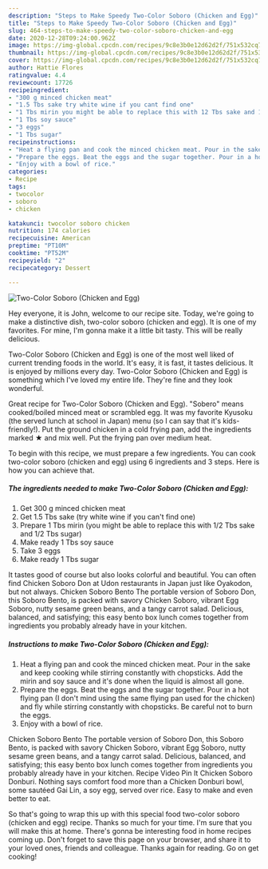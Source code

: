 ```yaml
---
description: "Steps to Make Speedy Two-Color Soboro (Chicken and Egg)"
title: "Steps to Make Speedy Two-Color Soboro (Chicken and Egg)"
slug: 464-steps-to-make-speedy-two-color-soboro-chicken-and-egg
date: 2020-12-28T09:24:00.962Z
image: https://img-global.cpcdn.com/recipes/9c8e3b0e12d62d2f/751x532cq70/two-color-soboro-chicken-and-egg-recipe-main-photo.jpg
thumbnail: https://img-global.cpcdn.com/recipes/9c8e3b0e12d62d2f/751x532cq70/two-color-soboro-chicken-and-egg-recipe-main-photo.jpg
cover: https://img-global.cpcdn.com/recipes/9c8e3b0e12d62d2f/751x532cq70/two-color-soboro-chicken-and-egg-recipe-main-photo.jpg
author: Hattie Flores
ratingvalue: 4.4
reviewcount: 17726
recipeingredient:
- "300 g minced chicken meat"
- "1.5 Tbs sake try white wine if you cant find one"
- "1 Tbs mirin you might be able to replace this with 12 Tbs sake and 12 Tbs sugar"
- "1 Tbs soy sauce"
- "3 eggs"
- "1 Tbs sugar"
recipeinstructions:
- "Heat a flying pan and cook the minced chicken meat. Pour in the sake and keep cooking while stirring constantly with chopsticks. Add the mirin and soy sauce and it&#39;s done when the liquid is almost all gone."
- "Prepare the eggs. Beat the eggs and the sugar together. Pour in a hot flying pan (I don&#39;t mind using the same flying pan used for the chicken) and fly while stirring constantly with chopsticks. Be careful not to burn the eggs."
- "Enjoy with a bowl of rice."
categories:
- Recipe
tags:
- twocolor
- soboro
- chicken

katakunci: twocolor soboro chicken 
nutrition: 174 calories
recipecuisine: American
preptime: "PT10M"
cooktime: "PT52M"
recipeyield: "2"
recipecategory: Dessert

---
```



![Two-Color Soboro (Chicken and Egg)](https://img-global.cpcdn.com/recipes/9c8e3b0e12d62d2f/751x532cq70/two-color-soboro-chicken-and-egg-recipe-main-photo.jpg)

Hey everyone, it is John, welcome to our recipe site. Today, we're going to make a distinctive dish, two-color soboro (chicken and egg). It is one of my favorites. For mine, I'm gonna make it a little bit tasty. This will be really delicious.

Two-Color Soboro (Chicken and Egg) is one of the most well liked of current trending foods in the world. It's easy, it is fast, it tastes delicious. It is enjoyed by millions every day. Two-Color Soboro (Chicken and Egg) is something which I've loved my entire life. They're fine and they look wonderful.

Great recipe for Two-Color Soboro (Chicken and Egg). &#34;Sobero&#34; means cooked/boiled minced meat or scrambled egg. It was my favorite Kyusoku (the served lunch at school in Japan) menu (so I can say that it&#39;s kids-friendly!). Put the ground chicken in a cold frying pan, add the ingredients marked ★ and mix well. Put the frying pan over medium heat.


To begin with this recipe, we must prepare a few ingredients. You can cook two-color soboro (chicken and egg) using 6 ingredients and 3 steps. Here is how you can achieve that.

<!--inarticleads1-->

##### The ingredients needed to make Two-Color Soboro (Chicken and Egg):

1. Get 300 g minced chicken meat
1. Get 1.5 Tbs sake (try white wine if you can&#39;t find one)
1. Prepare 1 Tbs mirin (you might be able to replace this with 1/2 Tbs sake and 1/2 Tbs sugar)
1. Make ready 1 Tbs soy sauce
1. Take 3 eggs
1. Make ready 1 Tbs sugar


It tastes good of course but also looks colorful and beautiful. You can often find Chicken Soboro Don at Udon restaurants in Japan just like Oyakodon, but not always. Chicken Soboro Bento The portable version of Soboro Don, this Soboro Bento, is packed with savory Chicken Soboro, vibrant Egg Soboro, nutty sesame green beans, and a tangy carrot salad. Delicious, balanced, and satisfying; this easy bento box lunch comes together from ingredients you probably already have in your kitchen. 

<!--inarticleads2-->

##### Instructions to make Two-Color Soboro (Chicken and Egg):

1. Heat a flying pan and cook the minced chicken meat. Pour in the sake and keep cooking while stirring constantly with chopsticks. Add the mirin and soy sauce and it&#39;s done when the liquid is almost all gone.
1. Prepare the eggs. Beat the eggs and the sugar together. Pour in a hot flying pan (I don&#39;t mind using the same flying pan used for the chicken) and fly while stirring constantly with chopsticks. Be careful not to burn the eggs.
1. Enjoy with a bowl of rice.


Chicken Soboro Bento The portable version of Soboro Don, this Soboro Bento, is packed with savory Chicken Soboro, vibrant Egg Soboro, nutty sesame green beans, and a tangy carrot salad. Delicious, balanced, and satisfying; this easy bento box lunch comes together from ingredients you probably already have in your kitchen. Recipe Video Pin It Chicken Soboro Donburi. Nothing says comfort food more than a Chicken Donburi bowl, some sautéed Gai Lin, a soy egg, served over rice. Easy to make and even better to eat. 

So that's going to wrap this up with this special food two-color soboro (chicken and egg) recipe. Thanks so much for your time. I'm sure that you will make this at home. There's gonna be interesting food in home recipes coming up. Don't forget to save this page on your browser, and share it to your loved ones, friends and colleague. Thanks again for reading. Go on get cooking!
